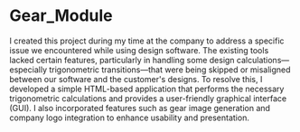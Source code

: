 # Gear_Module
I created this project during my time at the company to address a specific issue we encountered while using design software. The existing tools lacked certain features, particularly in handling some design calculations—especially trigonometric transitions—that were being skipped or misaligned between our software and the customer's designs. To resolve this, I developed a simple HTML-based application that performs the necessary trigonometric calculations and provides a user-friendly graphical interface (GUI). I also incorporated features such as gear image generation and company logo integration to enhance usability and presentation.